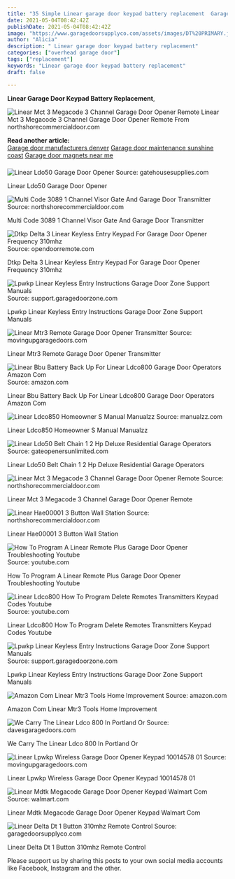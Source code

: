 ```yaml
---
title: "35 Simple Linear garage door keypad battery replacement  Garage Door Installation"
date: 2021-05-04T08:42:42Z
publishDate: 2021-05-04T08:42:42Z
image: "https://www.garagedoorsupplyco.com/assets/images/DT%20PRIMARY.jpg"
author: "Alicia"
description: " Linear garage door keypad battery replacement"
categories: ["overhead garage door"]
tags: ["replacement"]
keywords: "Linear garage door keypad battery replacement"
draft: false

---
```

<!-- Head tag Code -->
**Linear Garage Door Keypad Battery Replacement**, 

![Linear Mct 3 Megacode 3 Channel Garage Door Opener Remote](https://sep.yimg.com/ay/yhst-16416632405890/linear-mct-3-dnt00089-megacode-3-channel-gate-garage-door-opener-remote-43.gif "Linear Mct 3 Megacode 3 Channel Garage Door Opener Remote")
Linear Mct 3 Megacode 3 Channel Garage Door Opener Remote From northshorecommercialdoor.com

**Read another article:**  
[Garage door manufacturers denver](/garage-door-manufacturers-denver/)
[Garage door maintenance sunshine coast](/garage-door-maintenance-sunshine-coast/)
[Garage door magnets near me](/garage-door-magnets-near-me/)




### 

 


![Linear Ldo50 Garage Door Opener](https://cdn11.bigcommerce.com/s-32eq2wsbti/images/stencil/1280x1280/products/9562/201815/00-LDO50-2T__97791.1550193678.jpg?c=2 "Linear Ldo50 Garage Door Opener")
Source: gatehousesupplies.com

Linear Ldo50 Garage Door Opener  

![Multi Code 3089 1 Channel Visor Gate And Garage Door Transmitter](https://s.yimg.com/aah/yhst-16416632405890/multi-code-3089-mcs308911-1-channel-visor-gate-garage-door-transmitter-by-linear-279.jpg "Multi Code 3089 1 Channel Visor Gate And Garage Door Transmitter")
Source: northshorecommercialdoor.com

Multi Code 3089 1 Channel Visor Gate And Garage Door Transmitter  

![Dtkp Delta 3 Linear Keyless Entry Keypad For Garage Door Opener Frequency 310mhz](https://cdn10.bigcommerce.com/s-bsp19dwm8d/products/130/images/401/DTKP-Linear-Delta-DNT00062-keyless-entry-keypad-2__19524.1466457853.1280.1280.jpg?c=2 "Dtkp Delta 3 Linear Keyless Entry Keypad For Garage Door Opener Frequency 310mhz")
Source: opendoorremote.com

Dtkp Delta 3 Linear Keyless Entry Keypad For Garage Door Opener Frequency 310mhz  

![Lpwkp Linear Keyless Entry Instructions Garage Door Zone Support Manuals](https://support.garagedoorzone.com/uploads/1/2/1/0/12109531/published/lpwkp-g-keyless-entry_4.jpg?1556768825 "Lpwkp Linear Keyless Entry Instructions Garage Door Zone Support Manuals")
Source: support.garagedoorzone.com

Lpwkp Linear Keyless Entry Instructions Garage Door Zone Support Manuals  

![Linear Mtr3 Remote Garage Door Opener Transmitter](https://www.movingupgaragedoors.com/media/catalog/product/cache/8326bd800e4f9946f777ed5cf1025950/m/t/mtr3.jpg "Linear Mtr3 Remote Garage Door Opener Transmitter")
Source: movingupgaragedoors.com

Linear Mtr3 Remote Garage Door Opener Transmitter  

![Linear Bbu Battery Back Up For Linear Ldco800 Garage Door Operators Amazon Com](https://m.media-amazon.com/images/I/51nQHqXLRgL._AC_SL1000_.jpg "Linear Bbu Battery Back Up For Linear Ldco800 Garage Door Operators Amazon Com")
Source: amazon.com

Linear Bbu Battery Back Up For Linear Ldco800 Garage Door Operators Amazon Com  

![Linear Ldco850 Homeowner S Manual Manualzz](https://s1.manualzz.com/store/data/048099428_1-c422bf833f550d93300721e790fd5cc0.png "Linear Ldco850 Homeowner S Manual Manualzz")
Source: manualzz.com

Linear Ldco850 Homeowner S Manual Manualzz  

![Linear Ldo50 Belt Chain 1 2 Hp Deluxe Residential Garage Operators](https://www.gateopenersunlimited.com/thumbnail.asp?file=assets/images/linear-ldo50-garage-opener.png&amp;maxx=600&amp;maxy=0 "Linear Ldo50 Belt Chain 1 2 Hp Deluxe Residential Garage Operators")
Source: gateopenersunlimited.com

Linear Ldo50 Belt Chain 1 2 Hp Deluxe Residential Garage Operators  

![Linear Mct 3 Megacode 3 Channel Garage Door Opener Remote](https://sep.yimg.com/ay/yhst-16416632405890/linear-mct-3-dnt00089-megacode-3-channel-gate-garage-door-opener-remote-43.gif "Linear Mct 3 Megacode 3 Channel Garage Door Opener Remote")
Source: northshorecommercialdoor.com

Linear Mct 3 Megacode 3 Channel Garage Door Opener Remote  

![Linear Hae00001 3 Button Wall Station](https://sep.yimg.com/ay/yhst-16416632405890/linear-hae00001-garage-door-opener-3-button-wall-station-54.gif "Linear Hae00001 3 Button Wall Station")
Source: northshorecommercialdoor.com

Linear Hae00001 3 Button Wall Station  

![How To Program A Linear Remote Plus Garage Door Opener Troubleshooting Youtube](https://i.ytimg.com/vi/m-UA6MviZoM/maxresdefault.jpg "How To Program A Linear Remote Plus Garage Door Opener Troubleshooting Youtube")
Source: youtube.com

How To Program A Linear Remote Plus Garage Door Opener Troubleshooting Youtube  

![Linear Ldco800 How To Program Delete Remotes Transmitters Keypad Codes Youtube](https://i.ytimg.com/vi/3OSFnYWTbbQ/maxresdefault.jpg "Linear Ldco800 How To Program Delete Remotes Transmitters Keypad Codes Youtube")
Source: youtube.com

Linear Ldco800 How To Program Delete Remotes Transmitters Keypad Codes Youtube  

![Lpwkp Linear Keyless Entry Instructions Garage Door Zone Support Manuals](https://support.garagedoorzone.com/uploads/1/2/1/0/12109531/editor/lpwkp-g-keyless-entry_5.jpg?1556769314 "Lpwkp Linear Keyless Entry Instructions Garage Door Zone Support Manuals")
Source: support.garagedoorzone.com

Lpwkp Linear Keyless Entry Instructions Garage Door Zone Support Manuals  

![Amazon Com Linear Mtr3 Tools Home Improvement](https://m.media-amazon.com/images/I/51SicEeOxuL._AC_SY450_.jpg "Amazon Com Linear Mtr3 Tools Home Improvement")
Source: amazon.com

Amazon Com Linear Mtr3 Tools Home Improvement  

![We Carry The Linear Ldco 800 In Portland Or](https://linear-solutions.com/wp-content/uploads/LdCO800_main-10-7.jpg "We Carry The Linear Ldco 800 In Portland Or")
Source: davesgaragedoors.com

We Carry The Linear Ldco 800 In Portland Or  

![Linear Lpwkp Wireless Garage Door Opener Keypad 10014578 01](https://www.movingupgaragedoors.com/media/catalog/product/cache/55110aa858154e2e3b4bbe4cf520452d/l/p/lpwkp.jpg "Linear Lpwkp Wireless Garage Door Opener Keypad 10014578 01")
Source: movingupgaragedoors.com

Linear Lpwkp Wireless Garage Door Opener Keypad 10014578 01  

![Linear Mdtk Megacode Garage Door Opener Keypad Walmart Com](https://i5.walmartimages.com/asr/6d084e5e-fa68-4acd-8637-d0a44de43aee_1.fe0ec4e3c10dd75246b90fad7f200963.jpeg "Linear Mdtk Megacode Garage Door Opener Keypad Walmart Com")
Source: walmart.com

Linear Mdtk Megacode Garage Door Opener Keypad Walmart Com  

![Linear Delta Dt 1 Button 310mhz Remote Control](https://www.garagedoorsupplyco.com/assets/images/DT%20PRIMARY.jpg "Linear Delta Dt 1 Button 310mhz Remote Control")
Source: garagedoorsupplyco.com

Linear Delta Dt 1 Button 310mhz Remote Control  

Please support us by sharing this posts to your own social media accounts like Facebook, Instagram and the other.

